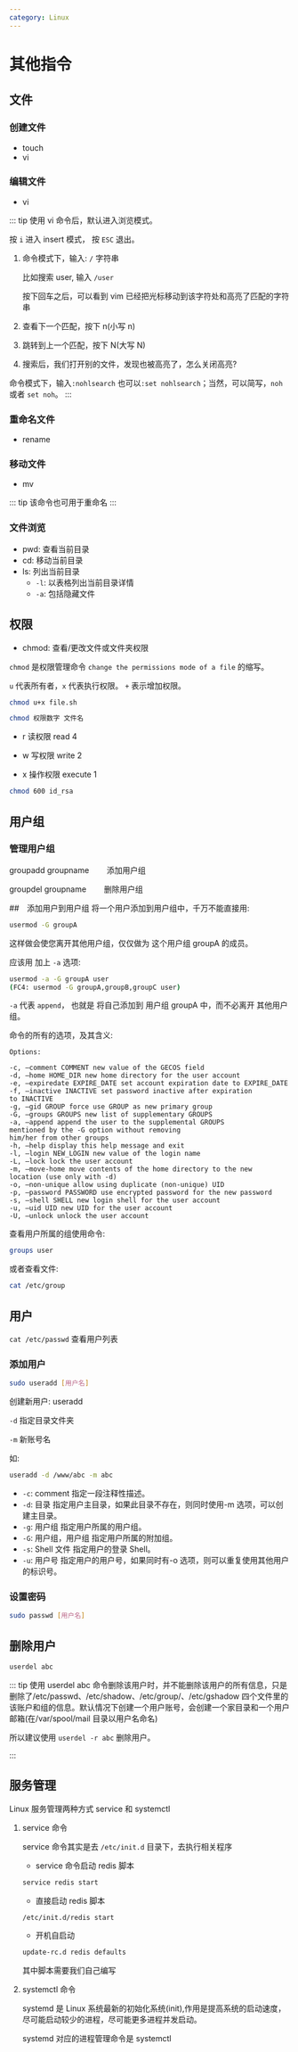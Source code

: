 ```yaml
---
category: Linux
---
```


# 其他指令

## 文件

### 创建文件

- touch
- vi

### 编辑文件

- vi

::: tip
使用 vi 命令后，默认进入浏览模式。

按 `i` 进入 insert 模式， 按 `ESC` 退出。

1. 命令模式下，输入: `/` 字符串

   比如搜索 user, 输入 `/user`

   按下回车之后，可以看到 vim 已经把光标移动到该字符处和高亮了匹配的字符串

2. 查看下一个匹配，按下 n(小写 n)

3. 跳转到上一个匹配，按下 N(大写 N)

4. 搜索后，我们打开别的文件，发现也被高亮了，怎么关闭高亮?

命令模式下，输入`:nohlsearch` 也可以`:set nohlsearch`；当然，可以简写，`noh` 或者 `set noh`。
:::

### 重命名文件

- rename

### 移动文件

- mv

::: tip
该命令也可用于重命名
:::

### 文件浏览

- pwd: 查看当前目录
- cd: 移动当前目录
- ls: 列出当前目录
  - `-l`: 以表格列出当前目录详情
  - `-a`: 包括隐藏文件

## 权限

- chmod: 查看/更改文件或文件夹权限

`chmod` 是权限管理命令 `change the permissions mode of a file` 的缩写。

`u` 代表所有者，`x` 代表执行权限。 `+` 表示增加权限。

```bash
chmod u+x file.sh
```

```bash
chmod 权限数字 文件名
```

- r 读权限 read 4

- w 写权限 write 2

- x 操作权限 execute 1

```bash
chmod 600 id_rsa
```

## 用户组

### 管理用户组

groupadd groupname 　　添加用户组

groupdel groupname 　　删除用户组

##　添加用户到用户组
将一个用户添加到用户组中，千万不能直接用:

```sh
usermod -G groupA
```

这样做会使您离开其他用户组，仅仅做为 这个用户组 groupA 的成员。

应该用 加上 `-a` 选项:

```sh
usermod -a -G groupA user
(FC4: usermod -G groupA,groupB,groupC user)
```

`-a` 代表 `append`， 也就是 将自己添加到 用户组 groupA 中，而不必离开 其他用户组。

命令的所有的选项，及其含义:

```
Options:

-c, –comment COMMENT new value of the GECOS field
-d, –home HOME_DIR new home directory for the user account
-e, –expiredate EXPIRE_DATE set account expiration date to EXPIRE_DATE
-f, –inactive INACTIVE set password inactive after expiration
to INACTIVE
-g, –gid GROUP force use GROUP as new primary group
-G, –groups GROUPS new list of supplementary GROUPS
-a, –append append the user to the supplemental GROUPS
mentioned by the -G option without removing
him/her from other groups
-h, –help display this help message and exit
-l, –login NEW_LOGIN new value of the login name
-L, –lock lock the user account
-m, –move-home move contents of the home directory to the new
location (use only with -d)
-o, –non-unique allow using duplicate (non-unique) UID
-p, –password PASSWORD use encrypted password for the new password
-s, –shell SHELL new login shell for the user account
-u, –uid UID new UID for the user account
-U, –unlock unlock the user account
```

查看用户所属的组使用命令:

```sh
groups user
```

或者查看文件:

```sh
cat /etc/group
```

## 用户

`cat /etc/passwd` 查看用户列表

### 添加用户

```bash
sudo useradd [用户名]
```

创建新用户: useradd

`-d` 指定目录文件夹

`-m` 新账号名

如:

```bash
useradd -d /www/abc -m abc
```

- `-c`: comment 指定一段注释性描述。
- `-d`: 目录 指定用户主目录，如果此目录不存在，则同时使用-m 选项，可以创建主目录。
- `-g`: 用户组 指定用户所属的用户组。
- `-G`: 用户组，用户组 指定用户所属的附加组。
- `-s`: Shell 文件 指定用户的登录 Shell。
- `-u`: 用户号 指定用户的用户号，如果同时有-o 选项，则可以重复使用其他用户的标识号。

### 设置密码

```bash
sudo passwd [用户名]
```

## 删除用户

```bash
userdel abc
```

::: tip
使用 userdel abc 命令删除该用户时，并不能删除该用户的所有信息，只是删除了/etc/passwd、/etc/shadow、/etc/group/、/etc/gshadow 四个文件里的该账户和组的信息。默认情况下创建一个用户账号，会创建一个家目录和一个用户邮箱(在/var/spool/mail 目录以用户名命名)

所以建议使用 `userdel -r abc` 删除用户。

:::

## 服务管理

Linux 服务管理两种方式 service 和 systemctl

1. service 命令

   service 命令其实是去 `/etc/init.d` 目录下，去执行相关程序

   - service 命令启动 redis 脚本

   ```bash
   service redis start
   ```

   - 直接启动 redis 脚本

   ```bash
   /etc/init.d/redis start
   ```

   - 开机自启动

   ```bash
   update-rc.d redis defaults
   ```

   其中脚本需要我们自己编写

2. systemctl 命令

   systemd 是 Linux 系统最新的初始化系统(init),作用是提高系统的启动速度，尽可能启动较少的进程，尽可能更多进程并发启动。

   systemd 对应的进程管理命令是 systemctl
